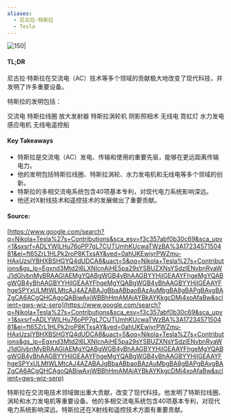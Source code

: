 ```yaml
---
aliases:
  - 尼古拉·特斯拉
  - Tesla
---
```


![150|](https://i.imgur.com/nxHRR0V.webp)

#### TL;DR

尼古拉·特斯拉在交流电（AC）技术等多个领域的贡献极大地改变了现代科技，并发明了许多重要设备。

特斯拉的发明包括：

交流电
特斯拉线圈
放大发射器
特斯拉涡轮机
阴影照相术
无线电
霓虹灯
水力发电
感应电机
无线电遥控船
#### Key Takeaways

- 特斯拉是交流电（AC）发电、传输和使用的重要先驱，能够在更远距离传输电力。
- 他的发明包括特斯拉线圈、特斯拉涡轮、水力发电机和无线电等多个领域的创新。
- 特斯拉的多相交流电系统包含40项基本专利，对现代电力系统影响深远。
- 他还对X射线技术和遥控技术的发展做出了重要贡献。

#### Source:

[https://www.google.com/search?q=Nikola+Tesla%27s+Contributions&sca_esv=f3c357abf0b30c69&sca_upv=1&sxsrf=ADLYWILHu76oPP7gL7CUTUmhKUcwaTWzBA%3A1723457150481&ei=ft65ZrL1HLPk2roP8KTxsAY&ved=0ahUKEwiyrPWZmu-HAxUzslYBHXBSHGYQ4dUDCA8&uact=5&oq=Nikola+Tesla%27s+Contributions&gs_lp=Egxnd3Mtd2l6LXNlcnAiHE5pa29sYSBUZXNsYSdzIENvbnRyaWJ1dGlvbnMyBRAAGIAEMgYQABgWGB4yBhAAGBYYHjIGEAAYFhgeMgYQABgWGB4yBhAAGBYYHjIGEAAYFhgeMgYQABgWGB4yBhAAGBYYHjIGEAAYFhgeSPYxULMtWLMtcAJ4AZABAJgBbaABbaoBAzAuMbgBA8gBAPgBAvgBAZgCA6ACgQHCAgoQABiwAxjWBBhHmAMAiAYBkAYKkgcDMi4xoAfaBw&sclient=gws-wiz-serp](https://www.google.com/search?q=Nikola+Tesla%27s+Contributions&sca_esv=f3c357abf0b30c69&sca_upv=1&sxsrf=ADLYWILHu76oPP7gL7CUTUmhKUcwaTWzBA%3A1723457150481&ei=ft65ZrL1HLPk2roP8KTxsAY&ved=0ahUKEwiyrPWZmu-HAxUzslYBHXBSHGYQ4dUDCA8&uact=5&oq=Nikola+Tesla%27s+Contributions&gs_lp=Egxnd3Mtd2l6LXNlcnAiHE5pa29sYSBUZXNsYSdzIENvbnRyaWJ1dGlvbnMyBRAAGIAEMgYQABgWGB4yBhAAGBYYHjIGEAAYFhgeMgYQABgWGB4yBhAAGBYYHjIGEAAYFhgeMgYQABgWGB4yBhAAGBYYHjIGEAAYFhgeSPYxULMtWLMtcAJ4AZABAJgBbaABbaoBAzAuMbgBA8gBAPgBAvgBAZgCA6ACgQHCAgoQABiwAxjWBBhHmAMAiAYBkAYKkgcDMi4xoAfaBw&sclient=gws-wiz-serp)

  

特斯拉在交流电技术领域做出重大贡献，改变了现代科技。他发明了特斯拉线圈、涡轮和水力发电机等重要设备。他的多相交流电系统包含40项基本专利，对现代电力系统影响深远。特斯拉还在X射线和遥控技术方面有重要贡献。
